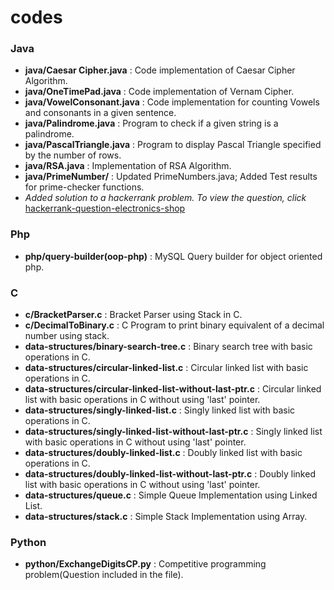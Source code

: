 # codes

### Java
* **java/Caesar Cipher.java** : Code implementation of Caesar Cipher Algorithm.
* **java/OneTimePad.java** : Code implementation of Vernam Cipher.
* **java/VowelConsonant.java** : Code implementation for counting Vowels and consonants in a given sentence.
* **java/Palindrome.java** : Program to check if a given string is a palindrome.
* **java/PascalTriangle.java** : Program to display Pascal Triangle specified by the number of rows.
* **java/RSA.java** : Implementation of RSA Algorithm.
* **java/PrimeNumber/** : Updated PrimeNumbers.java; Added Test results for prime-checker functions.
* *Added solution to a hackerrank problem. To view the question, click* [hackerrank-question-electronics-shop](https://www.hackerrank.com/challenges/electronics-shop/problem)

### Php
* **php/query-builder(oop-php)** : MySQL Query builder for object oriented php. 

### C
* **c/BracketParser.c** : Bracket Parser using Stack in C. 
* **c/DecimalToBinary.c** : C Program to print binary equivalent of a decimal number using stack.
* **data-structures/binary-search-tree.c** : Binary search tree with basic operations in C. 
* **data-structures/circular-linked-list.c** : Circular linked list with basic operations in C. 
* **data-structures/circular-linked-list-without-last-ptr.c** : Circular linked list with basic operations in C without using 'last' pointer.
* **data-structures/singly-linked-list.c** : Singly linked list with basic operations in C. 
* **data-structures/singly-linked-list-without-last-ptr.c** : Singly linked list with basic operations in C without using 'last' pointer. 
* **data-structures/doubly-linked-list.c** : Doubly linked list with basic operations in C. 
* **data-structures/doubly-linked-list-without-last-ptr.c** : Doubly linked list with basic operations in C without using 'last' pointer.  
* **data-structures/queue.c** : Simple Queue Implementation using Linked List.
* **data-structures/stack.c** : Simple Stack Implementation using Array.

### Python 
* **python/ExchangeDigitsCP.py** : Competitive programming problem(Question included in the file).